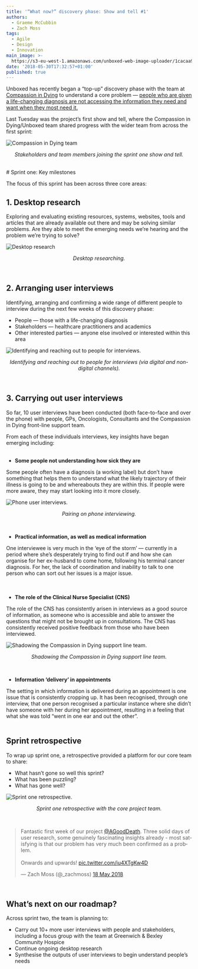 ```yaml
---
title: '“What now?” discovery phase: Show and tell #1'
authors:
  - Graeme McCubbin
  - Zach Moss
tags:
  - Agile
  - Design
  - Innovation
main_image: >-
  https://s3-eu-west-1.amazonaws.com/unboxed-web-image-uploader/1cacaa9c344fd96c968f51bc1f418210.png
date: '2018-05-30T17:32:57+01:00'
published: true
---
```

Unboxed has recently began a “top-up” discovery phase with the team at [Compassion in Dying](https://compassionindying.org.uk/) to understand a core problem — [people who are given a life-changing diagnosis are not accessing the information they need and want when they most need it.](https://unboxed.co/blog/a-life-changing-diagnosis-helping-patients-ask-the-right-questions-when-it-matters-most/)

Last Tuesday was the project’s first show and tell, where the Compassion in Dying/Unboxed team shared progress with the wider team from across the first sprint:

![Compassion in Dying team](https://s3-eu-west-1.amazonaws.com/unboxed-web-image-uploader/3821dcf9a7ef9361a0ca07dab35d89a6.png)

<p align="center"><i>Stakeholders and team members joining the sprint one show and tell.</i></p>

<br/>
# Sprint one: Key milestones

The focus of this sprint has been across three core areas:

## 1. Desktop research

Exploring and evaluating existing resources, systems, websites, tools and articles that are already available out there and may be solving similar problems. Are they able to meet the emerging needs we’re hearing and the problem we’re trying to solve?

![Desktop research](https://s3-eu-west-1.amazonaws.com/unboxed-web-image-uploader/594b72ffafbd28ad2a69de2db11c0e05.png)

<p align="center"><i>Desktop researching.</i></p>
<br/>

## 2. Arranging user interviews

Identifying, arranging and confirming a wide range of different people to interview during the next few weeks of this discovery phase:

* People — those with a life-changing diagnosis
* Stakeholders — healthcare practitioners and academics
* Other interested parties — anyone else involved or interested within this area

![Identifying and reaching out to people for interviews.](https://s3-eu-west-1.amazonaws.com/unboxed-web-image-uploader/0b8b6ef4b4800a5be4715f88d5a0c274.png)

<p align="center"><i>Identifying and reaching out to people for interviews (via digital and non-digital channels).</i></p>
<br/>

## 3. Carrying out user interviews

So far, 10 user interviews have been conducted (both face-to-face and over the phone) with people, GPs, Oncologists, Consultants and the Compassion in Dying front-line support team. 

From each of these individuals interviews, key insights have began emerging including:<br/>
<br/>

* **Some people not understanding how sick they are**

Some people often have a diagnosis (a working label) but don’t have something that helps them to understand what the likely trajectory of their illness is going to be and whereabouts they are within this. If people were more aware, they may start looking into it more closely.

![Phone user interviews.](https://s3-eu-west-1.amazonaws.com/unboxed-web-image-uploader/633469c809b3767643a9d68b1e7c2e0a.png)

<p align="center"><i>Pairing on phone interviewing.</i></p>
<br/>

* **Practical information, as well as medical information**

One interviewee is very much in the ‘eye of the storm’ — currently in a period where she’s desperately trying to find out if and how she can organise for her ex-husband to come home, following his terminal cancer diagnosis. For her, the lack of coordination and inability to talk to one person who can sort out her issues is a major issue.<br/>\
<br/>

* **The role of the Clinical Nurse Specialist (CNS)**

The role of the CNS has consistently arisen in interviews as a good source of information, as someone who is accessible and able to answer the questions that might not be brought up in consultations. The CNS has consistently received positive feedback from those who have been interviewed.<br/>

![Shadowing the Compassion in Dying support line team.](https://s3-eu-west-1.amazonaws.com/unboxed-web-image-uploader/91b5b2f1e728c2c8cad3feba47c15823.png)

<p align="center"><i>Shadowing the Compassion in Dying support line team.</i></p>
<br/>

* **Information ‘delivery’ in appointments**

The setting in which information is delivered during an appointment is one issue that is consistently cropping up. It has been recognised, through one interview, that one person recognised a particular instance where she didn’t have someone with her during her appointment, resulting in a feeling that what she was told “went in one ear and out the other”.<br/>
<br/>

## Sprint retrospective

To wrap up sprint one, a retrospective provided a platform for our core team to share:

* What hasn’t gone so well this sprint?
* What has been puzzling?
* What has gone well?

![Sprint one retrospective.](https://s3-eu-west-1.amazonaws.com/unboxed-web-image-uploader/56aa2e892e9ee5ab732462c0409b4e5b.png)

<p align="center"><i>Sprint one retrospective with the core project team.</i></p>
<br/>

<blockquote class="twitter-tweet tw-align-center"><p lang="en" dir="ltr">Fantastic first week of our project <a href="https://twitter.com/AGoodDeath?ref_src=twsrc%5Etfw">@AGoodDeath</a>. Three solid days of user research, some genuinely fascinating insights already - most satisfying is that our problem has very much been confirmed as a problem. <br><br>Onwards and upwards! <a href="https://t.co/iu4XTgKw4D">pic.twitter.com/iu4XTgKw4D</a></p>&mdash; Zach Moss (@_zachmoss) <a href="https://twitter.com/_zachmoss/status/997519158777647104?ref_src=twsrc%5Etfw">18 May 2018</a></blockquote>

<script async src="https://platform.twitter.com/widgets.js" charset="utf-8"></script>

<br/>

## What’s next on our roadmap?

Across sprint two, the team is planning to:

* Carry out 10+ more user interviews with people and stakeholders, including a focus group with the team at Greenwich & Bexley Community Hospice
* Continue ongoing desktop research
* Synthesise the outputs of user interviews to begin understand people’s needs
